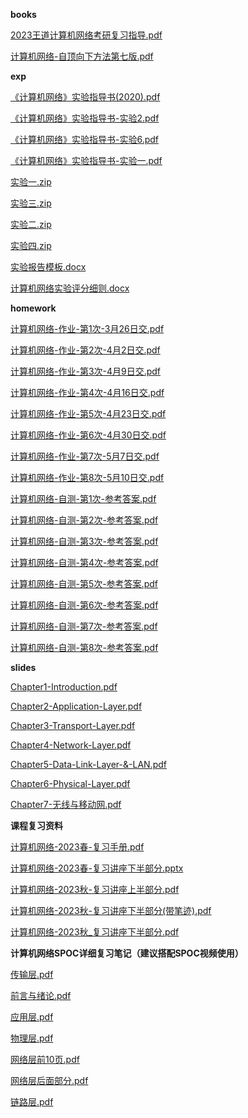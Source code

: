 <!-- tabs:start -->
**books**

[2023王道计算机网络考研复习指导.pdf](https://gh.hitcs.cc/https://raw.githubusercontent.com/HIT-OpenCS/CS_Courses/main/公共课程/计算机网络/books/2023王道计算机网络考研复习指导.pdf)

[计算机网络-自顶向下方法第七版.pdf](https://gh.hitcs.cc/https://raw.githubusercontent.com/HIT-OpenCS/CS_Courses/main/公共课程/计算机网络/books/计算机网络-自顶向下方法第七版.pdf)

**exp**

[《计算机网络》实验指导书(2020).pdf](https://gh.hitcs.cc/https://raw.githubusercontent.com/HIT-OpenCS/CS_Courses/main/公共课程/计算机网络/exp/《计算机网络》实验指导书(2020).pdf)

[《计算机网络》实验指导书-实验2.pdf](https://gh.hitcs.cc/https://raw.githubusercontent.com/HIT-OpenCS/CS_Courses/main/公共课程/计算机网络/exp/《计算机网络》实验指导书-实验2.pdf)

[《计算机网络》实验指导书-实验6.pdf](https://gh.hitcs.cc/https://raw.githubusercontent.com/HIT-OpenCS/CS_Courses/main/公共课程/计算机网络/exp/《计算机网络》实验指导书-实验6.pdf)

[《计算机网络》实验指导书-实验一.pdf](https://gh.hitcs.cc/https://raw.githubusercontent.com/HIT-OpenCS/CS_Courses/main/公共课程/计算机网络/exp/《计算机网络》实验指导书-实验一.pdf)

[实验一.zip](https://gh.hitcs.cc/https://raw.githubusercontent.com/HIT-OpenCS/CS_Courses/main/公共课程/计算机网络/exp/实验一.zip)

[实验三.zip](https://gh.hitcs.cc/https://raw.githubusercontent.com/HIT-OpenCS/CS_Courses/main/公共课程/计算机网络/exp/实验三.zip)

[实验二.zip](https://gh.hitcs.cc/https://raw.githubusercontent.com/HIT-OpenCS/CS_Courses/main/公共课程/计算机网络/exp/实验二.zip)

[实验四.zip](https://gh.hitcs.cc/https://raw.githubusercontent.com/HIT-OpenCS/CS_Courses/main/公共课程/计算机网络/exp/实验四.zip)

[实验报告模板.docx](https://gh.hitcs.cc/https://raw.githubusercontent.com/HIT-OpenCS/CS_Courses/main/公共课程/计算机网络/exp/实验报告模板.docx)

[计算机网络实验评分细则.docx](https://gh.hitcs.cc/https://raw.githubusercontent.com/HIT-OpenCS/CS_Courses/main/公共课程/计算机网络/exp/计算机网络实验评分细则.docx)

**homework**

[计算机网络-作业-第1次-3月26日交.pdf](https://gh.hitcs.cc/https://raw.githubusercontent.com/HIT-OpenCS/CS_Courses/main/公共课程/计算机网络/homework/计算机网络-作业-第1次-3月26日交.pdf)

[计算机网络-作业-第2次-4月2日交.pdf](https://gh.hitcs.cc/https://raw.githubusercontent.com/HIT-OpenCS/CS_Courses/main/公共课程/计算机网络/homework/计算机网络-作业-第2次-4月2日交.pdf)

[计算机网络-作业-第3次-4月9日交.pdf](https://gh.hitcs.cc/https://raw.githubusercontent.com/HIT-OpenCS/CS_Courses/main/公共课程/计算机网络/homework/计算机网络-作业-第3次-4月9日交.pdf)

[计算机网络-作业-第4次-4月16日交.pdf](https://gh.hitcs.cc/https://raw.githubusercontent.com/HIT-OpenCS/CS_Courses/main/公共课程/计算机网络/homework/计算机网络-作业-第4次-4月16日交.pdf)

[计算机网络-作业-第5次-4月23日交.pdf](https://gh.hitcs.cc/https://raw.githubusercontent.com/HIT-OpenCS/CS_Courses/main/公共课程/计算机网络/homework/计算机网络-作业-第5次-4月23日交.pdf)

[计算机网络-作业-第6次-4月30日交.pdf](https://gh.hitcs.cc/https://raw.githubusercontent.com/HIT-OpenCS/CS_Courses/main/公共课程/计算机网络/homework/计算机网络-作业-第6次-4月30日交.pdf)

[计算机网络-作业-第7次-5月7日交.pdf](https://gh.hitcs.cc/https://raw.githubusercontent.com/HIT-OpenCS/CS_Courses/main/公共课程/计算机网络/homework/计算机网络-作业-第7次-5月7日交.pdf)

[计算机网络-作业-第8次-5月10日交.pdf](https://gh.hitcs.cc/https://raw.githubusercontent.com/HIT-OpenCS/CS_Courses/main/公共课程/计算机网络/homework/计算机网络-作业-第8次-5月10日交.pdf)

[计算机网络-自测-第1次-参考答案.pdf](https://gh.hitcs.cc/https://raw.githubusercontent.com/HIT-OpenCS/CS_Courses/main/公共课程/计算机网络/homework/计算机网络-自测-第1次-参考答案.pdf)

[计算机网络-自测-第2次-参考答案.pdf](https://gh.hitcs.cc/https://raw.githubusercontent.com/HIT-OpenCS/CS_Courses/main/公共课程/计算机网络/homework/计算机网络-自测-第2次-参考答案.pdf)

[计算机网络-自测-第3次-参考答案.pdf](https://gh.hitcs.cc/https://raw.githubusercontent.com/HIT-OpenCS/CS_Courses/main/公共课程/计算机网络/homework/计算机网络-自测-第3次-参考答案.pdf)

[计算机网络-自测-第4次-参考答案.pdf](https://gh.hitcs.cc/https://raw.githubusercontent.com/HIT-OpenCS/CS_Courses/main/公共课程/计算机网络/homework/计算机网络-自测-第4次-参考答案.pdf)

[计算机网络-自测-第5次-参考答案.pdf](https://gh.hitcs.cc/https://raw.githubusercontent.com/HIT-OpenCS/CS_Courses/main/公共课程/计算机网络/homework/计算机网络-自测-第5次-参考答案.pdf)

[计算机网络-自测-第6次-参考答案.pdf](https://gh.hitcs.cc/https://raw.githubusercontent.com/HIT-OpenCS/CS_Courses/main/公共课程/计算机网络/homework/计算机网络-自测-第6次-参考答案.pdf)

[计算机网络-自测-第7次-参考答案.pdf](https://gh.hitcs.cc/https://raw.githubusercontent.com/HIT-OpenCS/CS_Courses/main/公共课程/计算机网络/homework/计算机网络-自测-第7次-参考答案.pdf)

[计算机网络-自测-第8次-参考答案.pdf](https://gh.hitcs.cc/https://raw.githubusercontent.com/HIT-OpenCS/CS_Courses/main/公共课程/计算机网络/homework/计算机网络-自测-第8次-参考答案.pdf)

**slides**

[Chapter1-Introduction.pdf](https://gh.hitcs.cc/https://raw.githubusercontent.com/HIT-OpenCS/CS_Courses/main/公共课程/计算机网络/slides/Chapter1-Introduction.pdf)

[Chapter2-Application-Layer.pdf](https://gh.hitcs.cc/https://raw.githubusercontent.com/HIT-OpenCS/CS_Courses/main/公共课程/计算机网络/slides/Chapter2-Application-Layer.pdf)

[Chapter3-Transport-Layer.pdf](https://gh.hitcs.cc/https://raw.githubusercontent.com/HIT-OpenCS/CS_Courses/main/公共课程/计算机网络/slides/Chapter3-Transport-Layer.pdf)

[Chapter4-Network-Layer.pdf](https://gh.hitcs.cc/https://raw.githubusercontent.com/HIT-OpenCS/CS_Courses/main/公共课程/计算机网络/slides/Chapter4-Network-Layer.pdf)

[Chapter5-Data-Link-Layer-&-LAN.pdf](https://gh.hitcs.cc/https://raw.githubusercontent.com/HIT-OpenCS/CS_Courses/main/公共课程/计算机网络/slides/Chapter5-Data-Link-Layer-&-LAN.pdf)

[Chapter6-Physical-Layer.pdf](https://gh.hitcs.cc/https://raw.githubusercontent.com/HIT-OpenCS/CS_Courses/main/公共课程/计算机网络/slides/Chapter6-Physical-Layer.pdf)

[Chapter7-无线与移动网.pdf](https://gh.hitcs.cc/https://raw.githubusercontent.com/HIT-OpenCS/CS_Courses/main/公共课程/计算机网络/slides/Chapter7-无线与移动网.pdf)

**课程复习资料**

[计算机网络-2023春-复习手册.pdf](https://gh.hitcs.cc/https://raw.githubusercontent.com/HIT-OpenCS/CS_Courses/main/公共课程/计算机网络/课程复习资料/计算机网络-2023春-复习手册.pdf)

[计算机网络-2023春-复习讲座下半部分.pptx](https://gh.hitcs.cc/https://raw.githubusercontent.com/HIT-OpenCS/CS_Courses/main/公共课程/计算机网络/课程复习资料/计算机网络-2023春-复习讲座下半部分.pptx)

[计算机网络-2023秋-复习讲座上半部分.pdf](https://gh.hitcs.cc/https://raw.githubusercontent.com/HIT-OpenCS/CS_Courses/main/公共课程/计算机网络/课程复习资料/计算机网络-2023秋-复习讲座上半部分.pdf)

[计算机网络-2023秋-复习讲座下半部分(带笔迹).pdf](https://gh.hitcs.cc/https://raw.githubusercontent.com/HIT-OpenCS/CS_Courses/main/公共课程/计算机网络/课程复习资料/计算机网络-2023秋-复习讲座下半部分(带笔迹).pdf)

[计算机网络-2023秋_复习讲座下半部分.pdf](https://gh.hitcs.cc/https://raw.githubusercontent.com/HIT-OpenCS/CS_Courses/main/公共课程/计算机网络/课程复习资料/计算机网络-2023秋_复习讲座下半部分.pdf)

**计算机网络SPOC详细复习笔记（建议搭配SPOC视频使用）**

[传输层.pdf](https://gh.hitcs.cc/https://raw.githubusercontent.com/HIT-OpenCS/CS_Courses/main/公共课程/计算机网络/课程复习资料/计算机网络SPOC详细复习笔记（建议搭配SPOC视频使用）/传输层.pdf)

[前言与绪论.pdf](https://gh.hitcs.cc/https://raw.githubusercontent.com/HIT-OpenCS/CS_Courses/main/公共课程/计算机网络/课程复习资料/计算机网络SPOC详细复习笔记（建议搭配SPOC视频使用）/前言与绪论.pdf)

[应用层.pdf](https://gh.hitcs.cc/https://raw.githubusercontent.com/HIT-OpenCS/CS_Courses/main/公共课程/计算机网络/课程复习资料/计算机网络SPOC详细复习笔记（建议搭配SPOC视频使用）/应用层.pdf)

[物理层.pdf](https://gh.hitcs.cc/https://raw.githubusercontent.com/HIT-OpenCS/CS_Courses/main/公共课程/计算机网络/课程复习资料/计算机网络SPOC详细复习笔记（建议搭配SPOC视频使用）/物理层.pdf)

[网络层前10页.pdf](https://gh.hitcs.cc/https://raw.githubusercontent.com/HIT-OpenCS/CS_Courses/main/公共课程/计算机网络/课程复习资料/计算机网络SPOC详细复习笔记（建议搭配SPOC视频使用）/网络层前10页.pdf)

[网络层后面部分.pdf](https://gh.hitcs.cc/https://raw.githubusercontent.com/HIT-OpenCS/CS_Courses/main/公共课程/计算机网络/课程复习资料/计算机网络SPOC详细复习笔记（建议搭配SPOC视频使用）/网络层后面部分.pdf)

[链路层.pdf](https://gh.hitcs.cc/https://raw.githubusercontent.com/HIT-OpenCS/CS_Courses/main/公共课程/计算机网络/课程复习资料/计算机网络SPOC详细复习笔记（建议搭配SPOC视频使用）/链路层.pdf)

<!-- tabs:end -->